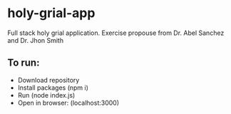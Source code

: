 # holy-grial-app
Full stack holy grial application. 
Exercise propouse from Dr. Abel Sanchez and Dr. Jhon Smith

## To run:
- Download repository
- Install packages (npm i)
- Run (node index.js)
- Open in browser: (localhost:3000)
